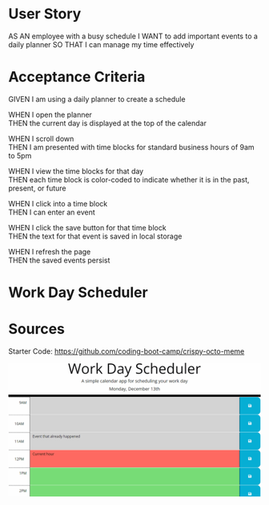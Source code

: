 # User Story
AS AN employee with a busy schedule
I WANT to add important events to a daily planner
SO THAT I can manage my time effectively


# Acceptance Criteria
GIVEN I am using a daily planner to create a schedule

WHEN I open the planner  
THEN the current day is displayed at the top of the calendar  

WHEN I scroll down  
THEN I am presented with time blocks for standard business hours of 9am to 5pm   
  
WHEN I view the time blocks for that day  
THEN each time block is color-coded to indicate whether it is in the past, present, or future  

WHEN I click into a time block  
THEN I can enter an event  

WHEN I click the save button for that time block  
THEN the text for that event is saved in local storage  

WHEN I refresh the page  
THEN the saved events persist  

# Work Day Scheduler

# Sources
Starter Code: https://github.com/coding-boot-camp/crispy-octo-meme

![Alt text](image.png)